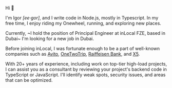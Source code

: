 Hi 👋

I'm Igor *[ee·gor]*, and I write code in Node.js, mostly in Typescript. In my free time, I enjoy riding my Onewheel, running, and exploring new places.

Currently, ~I hold the position of Principal Engineer at inLocal FZE, based in Dubai~ I'm looking for a new job in Dubai.

Before joining inLocal, I was fortunate enough to be a part of well-known companies such as [Avito](https://www.avito.ru "The largest classified in the world"), [OneTwoTrip](https://www.onetwotrip.com/en-us/ "Hotel search engine"), [Raiffeisen Bank](https://www.raiffeisen.ru/en/), and [X5](https://www.x5.ru/en/ "Top-3 grocery delivery service").

With 20+ years of experience, including work on top-tier high-load projects, I can assist you as a consultant by reviewing your project's backend code in TypeScript or JavaScript. I'll identify weak spots, security issues, and areas that can be optimized.
